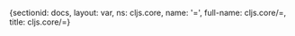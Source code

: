 {sectionid: docs, layout: var, ns: cljs.core, name: '=', full-name: cljs.core/=, title: cljs.core/=}
